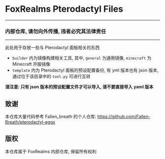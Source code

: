 # FoxRealms Pterodactyl Files

---

### 内部仓库, 请勿向外传播, 违者必究其法律责任

---

此处用于存放一些与 Pterodactyl 面板相关的东西

- `builder` 内为镜像构建相关工具, 其中, `general` 为通用镜像, `minecraft` 为 Minecraft 开服镜像
- `template` 内为 Pterodactyl 面板的预设配置备份, 有 yml 版本也有 json 版本, 通过位于该目录中的 `tool.py` 可进行互转

**请注意: 只有 json 版本的预设配置文件才可以导入, 请不要直接导入 yaml 版本**

## 致谢

本仓库大量代码参考 Fallen_breath 的个人仓库: https://github.com/Fallen-Breath/pterodactyl-eggs

## 版权

本仓库属于 FoxRealms 内部仓库, 保留所有权利